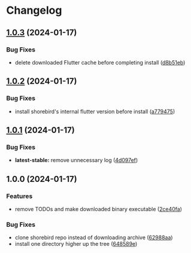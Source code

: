 # Changelog

## [1.0.3](https://github.com/valian-ca/asdf-shorebird/compare/v1.0.2...v1.0.3) (2024-01-17)


### Bug Fixes

* delete downloaded Flutter cache before completing install ([d8b51eb](https://github.com/valian-ca/asdf-shorebird/commit/d8b51eb3be44e01b8197c29dec15a1b2f26130d8))

## [1.0.2](https://github.com/valian-ca/asdf-shorebird/compare/v1.0.1...v1.0.2) (2024-01-17)


### Bug Fixes

* install shorebird's internal flutter version before install ([a779475](https://github.com/valian-ca/asdf-shorebird/commit/a779475ee2ef4c6bb49c43abdca4d0e03d141b83))

## [1.0.1](https://github.com/valian-ca/asdf-shorebird/compare/v1.0.0...v1.0.1) (2024-01-17)


### Bug Fixes

* **latest-stable:** remove unnecessary log ([4d097ef](https://github.com/valian-ca/asdf-shorebird/commit/4d097efa6035b259c919ec572d24ad7df30222aa))

## 1.0.0 (2024-01-17)


### Features

* remove TODOs and make downloaded binary executable ([2ce40fa](https://github.com/valian-ca/asdf-shorebird/commit/2ce40faa5a4d1761a21e77e72dd199ce524421ad))


### Bug Fixes

* clone shorebird repo instead of downloading archive ([62988aa](https://github.com/valian-ca/asdf-shorebird/commit/62988aaffa9e8e1d578dbebcb853fe46455b3d5f))
* install one directory higher up the tree ([648589e](https://github.com/valian-ca/asdf-shorebird/commit/648589e42daa74a9ae8014c54beb358c77d97abd))
